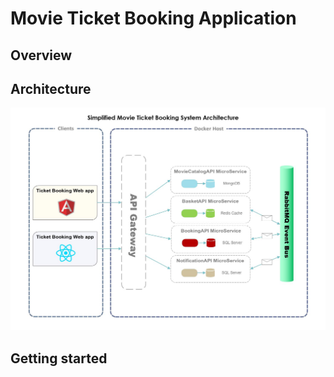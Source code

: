 # Movie Ticket Booking Application

## Overview

## Architecture

![](readmeimgs/architecture.jpg)

## Getting started

